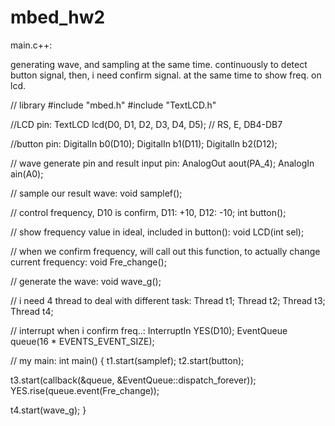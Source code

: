 # mbed_hw2

main.c++:

generating wave, and sampling at the same time.
continuously to detect button signal, then, i need confirm signal.
at the same time to show freq. on lcd.

// library
#include "mbed.h"
#include "TextLCD.h"

//LCD pin:
TextLCD lcd(D0, D1, D2, D3, D4, D5);    // RS, E, DB4-DB7

//button pin:
DigitalIn b0(D10);
DigitalIn b1(D11);
DigitalIn b2(D12);

// wave generate pin and result input pin:
AnalogOut aout(PA_4);
AnalogIn ain(A0);

// sample our result wave:
void samplef();

// control frequency, D10 is confirm, D11: +10, D12: -10;
int button();

// show frequency value in ideal, included in button():
void LCD(int sel);

// when we confirm frequency, will call out this function, to actually change current frequency:
void Fre_change();

// generate the wave:
void wave_g();

// i need 4 thread to deal with different task:
Thread t1;
Thread t2;
Thread t3;
Thread t4;

// interrupt when i confirm freq..:
InterruptIn YES(D10);
EventQueue queue(16 * EVENTS_EVENT_SIZE);

// my main:
int main()
{
  t1.start(samplef);
  t2.start(button);
  
  t3.start(callback(&queue, &EventQueue::dispatch_forever));
  YES.rise(queue.event(Fre_change));
  
  t4.start(wave_g);
}
